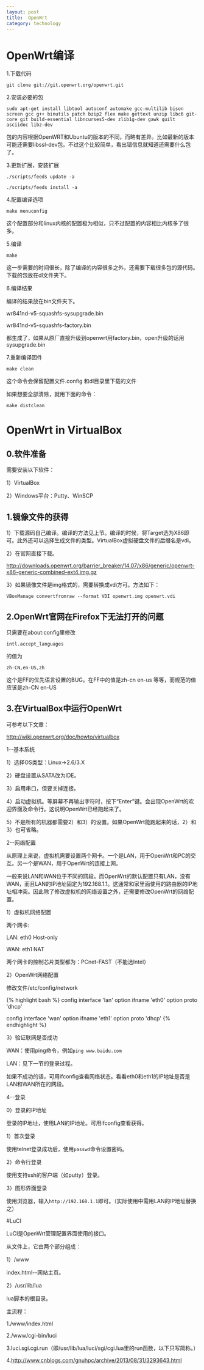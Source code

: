 ```yaml
---
layout: post
title:  OpenWrt
category: technology 
---
```


# OpenWrt编译

1.下载代码

`git clone git://git.openwrt.org/openwrt.git`

2.安装必要的包

`sudo apt-get install libtool autoconf automake gcc-multilib bison screen gcc g++ binutils patch bzip2 flex make gettext unzip libc6 git-core git build-essential libncurses5-dev zlib1g-dev gawk quilt asciidoc libz-dev`

包的内容根据OpenWRT和Ubuntu的版本的不同，而略有差异。比如最新的版本可能还需要libssl-dev包。不过这个比较简单，看出错信息就知道还需要什么包了。

3.更新扩展，安装扩展

`./scripts/feeds update -a`

`./scripts/feeds install -a`

4.配置编译选项

`make menuconfig`

这个配置部分和linux内核的配置极为相似，只不过配置的内容相比内核多了很多。

5.编译

`make`

这一步需要的时间很长，除了编译的内容很多之外，还需要下载很多包的源代码。下载的包放在dl文件夹下。

6.编译结果

编译的结果放在bin文件夹下。

wr841nd-v5-squashfs-sysupgrade.bin

wr841nd-v5-squashfs-factory.bin

都生成了，如果从原厂直接升级到openwrt用factory.bin，open升级的话用sysupgrade.bin

7.重新编译固件

`make clean`

这个命令会保留配置文件.config 和dl目录里下载的文件

如果想要全部清除，就用下面的命令：

`make distclean`

# OpenWrt in VirtualBox

## 0.软件准备

需要安装以下软件：

1）VirtualBox

2）Windows平台：Putty、WinSCP

## 1.镜像文件的获得

1）下载源码自己编译。编译的方法见上节。编译的时候，将Target选为X86即可。此外还可以选择生成文件的类型。VirtualBox虚拟硬盘文件的后缀名是vdi。

2）在官网直接下载。

http://downloads.openwrt.org/barrier_breaker/14.07/x86/generic/openwrt-x86-generic-combined-ext4.img.gz

3）如果镜像文件是img格式的，需要转换成vdi方可。方法如下：

`VBoxManage convertfromraw --format VDI openwrt.img openwrt.vdi`

## 2.OpenWrt官网在Firefox下无法打开的问题

只需要在about:config里修改

`intl.accept_languages`
 
的值为

`zh-CN,en-US,zh`

这个是FF的优先语言设置的BUG。在FF中的值是zh-cn en-us 等等，而规范的值应该是zh-CN en-US

## 3.在VirtualBox中运行OpenWrt

可参考以下文章：

http://wiki.openwrt.org/doc/howto/virtualbox

1--基本系统

1）选择OS类型：Linux->2.6/3.X

2）硬盘设置从SATA改为IDE。

3）启用串口，但要关掉连接。

4）启动虚拟机。等屏幕不再输出字符时，按下“Enter”键。会出现OpenWrt的欢迎界面及命令行。这说明OpenWrt已经跑起来了。

5）不是所有的机器都需要2）和3）的设置。如果OpenWrt能跑起来的话，2）和3）也可省略。

2--网络配置

从原理上来说，虚拟机需要设置两个网卡。一个是LAN，用于OpenWrt和PC的交互。另一个是WAN，用于OpenWrt的连接上网。

一般来说LAN和WAN位于不同的网段。而OpenWrt的默认配置只有LAN，没有WAN，而且LAN的IP地址固定为192.168.1.1。这通常和家里面使用的路由器的IP地址相冲突。因此除了修改虚拟机的网络设置之外，还需要修改OpenWrt的网络配置。

1）虚拟机网络配置

两个网卡:

LAN: eth0 Host-only

WAN: eth1 NAT

两个网卡的控制芯片类型都为：PCnet-FAST（不能选Intel）

2）OpenWrt网络配置

修改文件/etc/config/network

{% highlight bash %}
config interface 'lan'
        option ifname 'eth0'
        option proto 'dhcp'

config interface 'wan'
        option ifname 'eth1'
        option proto 'dhcp'
{% endhighlight %}

3）验证联网是否成功

WAN：使用ping命令，例如`ping www.baidu.com`

LAN：见下一节的登录过程。

如果不成功的话，可用ifconfig查看网络状态。看看eth0和eth1的IP地址是否是LAN和WAN所在的网段。

4--登录

0）登录的IP地址

登录的IP地址，使用LAN的IP地址。可用ifconfig查看获得。

1）首次登录

使用telnet登录成功后，使用`passwd`命令设置密码。

2）命令行登录

使用支持ssh的客户端（如putty）登录。

3）图形界面登录

使用浏览器，输入`http://192.168.1.1`即可。（实际使用中需用LAN的IP地址替换之）

#LuCI

LuCI是OpenWrt管理配置界面使用的接口。

从文件上，它由两个部分组成：

1）/www

index.html--网站主页。

2）/usr/lib/lua

lua脚本的根目录。

主流程：

1./www/index.html

2./www/cgi-bin/luci

3.luci.sgi.cgi.run（即/usr/lib/lua/luci/sgi/cgi.lua里的run函数，以下只写简称。）

4.http://www.cnblogs.com/gnuhpc/archive/2013/08/31/3293643.html

